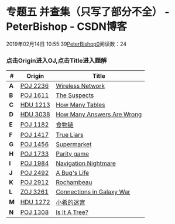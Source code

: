 # 专题五 并查集（只写了部分不全） - PeterBishop - CSDN博客





2019年02月14日 10:55:39[PeterBishop0](https://me.csdn.net/qq_40061421)阅读数：24








### 点击Origin进入OJ,点击Title进入题解  
|#|Origin|Title|
|----|----|----|
|**A**|[POJ 2236](https://vjudge.net/problem/11125/origin)|[Wireless Network](https://blog.csdn.net/qq_40061421/article/details/87308754)|
|**B**|[POJ 1611](https://vjudge.net/problem/10536/origin)|[The Suspects](https://blog.csdn.net/qq_40061421/article/details/87468738)|
|**C**|[HDU 1213](https://vjudge.net/problem/19354/origin)|[How Many Tables](https://blog.csdn.net/qq_40061421/article/details/87474851)|
|**D**|[HDU 3038](https://vjudge.net/problem/22656/origin)|[How Many Answers Are Wrong](https://vjudge.net/contest/66964#problem/D)|
|**E**|[POJ 1182](https://vjudge.net/problem/14789/origin)|[食物链](https://blog.csdn.net/qq_40061421/article/details/87563554)|
|**F**|[POJ 1417](https://vjudge.net/problem/12603/origin)|[True Liars](https://vjudge.net/contest/66964#problem/F)|
|**G**|[POJ 1456](https://vjudge.net/problem/11386/origin)|[Supermarket](https://vjudge.net/contest/66964#problem/G)|
|**H**|[POJ 1733](https://vjudge.net/problem/17340/origin)|[Parity game](https://vjudge.net/contest/66964#problem/H)|
|**I**|[POJ 1984](https://vjudge.net/problem/16598/origin)|[Navigation Nightmare](https://vjudge.net/contest/66964#problem/I)|
|**J**|[POJ 2492](https://vjudge.net/problem/13387/origin)|[A Bug's Life](https://vjudge.net/contest/66964#problem/J)|
|**K**|[POJ 2912](https://vjudge.net/problem/17576/origin)|[Rochambeau](https://vjudge.net/contest/66964#problem/K)|
|**L**|[ZOJ 3261](https://vjudge.net/problem/11130/origin)|[Connections in Galaxy War](https://vjudge.net/contest/66964#problem/L)|
|**M**|[HDU 1272](https://vjudge.net/problem/11138/origin)|[小希的迷宫](https://vjudge.net/contest/66964#problem/M)|
|**N**|[POJ 1308](https://vjudge.net/problem/17713/origin)|[Is It A Tree?](https://blog.csdn.net/qq_40061421/article/details/87719222)|




